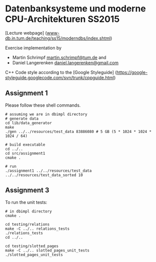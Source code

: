 # Datenbanksysteme und moderne CPU-Architekturen SS2015
[Lecture webpage] (www-db.in.tum.de/teaching/ss15/moderndbs/index.shtml)

Exercise implementation by 

* Martin Schrimpf <martin.schrimpf@tum.de> and 
* Daniel Langerenken <daniel.langerenken@gmail.com>

C++ Code style according to the [Google Styleguide] (https://google-styleguide.googlecode.com/svn/trunk/cppguide.html)


## Assignment 1
Please follow these shell commands.

    # assuming we are in dbimpl directory
    # generate data
    cd lib/data_generator
    make
    ./gen ../../resources/test_data 83886080 # 5 GB (5 * 1024 * 1024 * 1024 / 64)
    
    # build executable
    cd ../..
    cd src/assignment1
    cmake .
    
    # run
    ./assignment1 ../../resources/test_data ../../resources/test_data_sorted 10

## Assignment 3
To run the unit tests:

    # in dbimpl directory
    cmake .
    
    cd testing/relations
    make -C ../.. relations_tests
    ./relations_tests
    cd ../..
    
    cd testing/slotted_pages
    make -C ../.. slotted_pages_unit_tests
    ./slotted_pages_unit_tests
